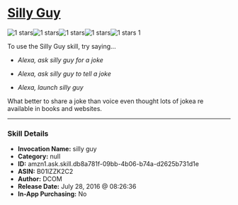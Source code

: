 # [Silly Guy](http://alexa.amazon.com/#skills/amzn1.ask.skill.db8a781f-09bb-4b06-b74a-d2625b731d1e)
![1 stars](../../images/ic_star_black_18dp_1x.png)![1 stars](../../images/ic_star_border_black_18dp_1x.png)![1 stars](../../images/ic_star_border_black_18dp_1x.png)![1 stars](../../images/ic_star_border_black_18dp_1x.png)![1 stars](../../images/ic_star_border_black_18dp_1x.png) 1

To use the Silly Guy skill, try saying...

* *Alexa, ask silly guy for a joke*

* *Alexa, ask silly guy to tell  a joke*

* *Alexa, launch silly guy*

What  better  to share a  joke than voice  even thought  lots  of  jokea re  available in books  and websites.

***

### Skill Details

* **Invocation Name:** silly guy
* **Category:** null
* **ID:** amzn1.ask.skill.db8a781f-09bb-4b06-b74a-d2625b731d1e
* **ASIN:** B01IZZK2C2
* **Author:** DCOM
* **Release Date:** July 28, 2016 @ 08:26:36
* **In-App Purchasing:** No
